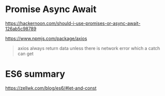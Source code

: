 # Promise Async Await
https://hackernoon.com/should-i-use-promises-or-async-await-126ab5c98789 

https://www.npmjs.com/package/axios 
> axios always return data unless there is network error which a catch can get


# ES6 summary
https://zellwk.com/blog/es6/#let-and-const 
